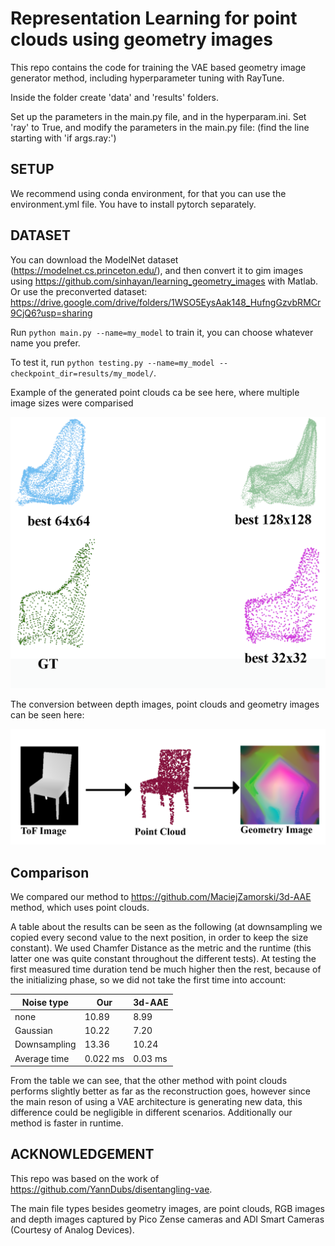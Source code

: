 # Representation Learning for point clouds using geometry images

This repo contains the code for training the VAE based geometry image generator method, including hyperparameter tuning with RayTune.

Inside the folder create 'data' and 'results' folders.

Set up the parameters in the main.py file, and in the hyperparam.ini.
Set 'ray' to True, and modify the parameters in the main.py file: (find the line starting with 'if args.ray:')

## SETUP
We recommend using conda environment, for that you can use the environment.yml file. You have to install pytorch separately.

## DATASET

You can download the ModelNet dataset (https://modelnet.cs.princeton.edu/), and then convert it to gim images using https://github.com/sinhayan/learning_geometry_images with Matlab.
Or use the preconverted dataset: https://drive.google.com/drive/folders/1WSO5EysAak148_HufngGzvbRMCr9CjQ6?usp=sharing

Run  ```python main.py --name=my_model``` to train it, you can choose whatever name you prefer.

To test it, run ```python testing.py --name=my_model --checkpoint_dir=results/my_model/```. 

Example of the generated point clouds ca be see here, where multiple image sizes were comparised

![plot](./chair_890_test_32_64_128_comparison_labels.png)

The conversion between depth images, point clouds and geometry images can be seen here:

![plot](./depth2pcd2gim_fake.png)

##  Comparison

We compared our method to https://github.com/MaciejZamorski/3d-AAE method, which uses point clouds.

A table about the results can be seen as the following (at downsampling we copied every second value to the next position, in order to keep the size constant). We used Chamfer Distance as the metric and the runtime (this latter one was quite constant throughout the different tests). At testing the first measured time duration tend be much higher then the rest, because of the initializing phase, so we did not take the first time into account:

| Noise type  | Our | 3d-AAE |
| ------------- | ------------- | ------------- |
| none  | 10.89 | 8.99 |
| Gaussian  | 10.22 | 7.20 |
| Downsampling | 13.36 | 10.24 |
| Average time | 0.022 ms | 0.03 ms |

From the table we can see, that the other method with point clouds performs slightly better as far as the reconstruction goes, however since the main reson of using a VAE architecture is generating new data, this difference could be negligible in different scenarios. Additionally our method is faster in runtime.

## ACKNOWLEDGEMENT

This repo was based on the work of https://github.com/YannDubs/disentangling-vae.

The main file types besides geometry images, are point clouds, RGB images and depth images captured by Pico Zense cameras and ADI Smart Cameras (Courtesy of Analog Devices).